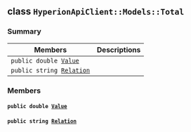 ## class `HyperionApiClient::Models::Total` 

### Summary

 Members                        | Descriptions                                
--------------------------------|---------------------------------------------
`public double `[`Value`](#class_hyperion_api_client_1_1_models_1_1_total_1a7b7e5af44fffe84c91c63ba0781ffdb3) | 
`public string `[`Relation`](#class_hyperion_api_client_1_1_models_1_1_total_1a90e07fddb4017bee667a0b2fe13a33d9) | 

### Members

#### `public double `[`Value`](#class_hyperion_api_client_1_1_models_1_1_total_1a7b7e5af44fffe84c91c63ba0781ffdb3) 

#### `public string `[`Relation`](#class_hyperion_api_client_1_1_models_1_1_total_1a90e07fddb4017bee667a0b2fe13a33d9) 


